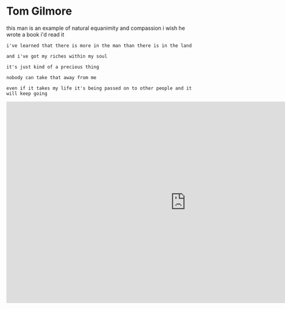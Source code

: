 # Tom Gilmore 

this man is an example of natural equanimity and compassion i wish he wrote a book i'd read it

```text
i've learned that there is more in the man than there is in the land

and i've got my riches within my soul

it's just kind of a precious thing

nobody can take that away from me

even if it takes my life it's being passed on to other people and it will keep going
```

<iframe width="942" height="530" src="https://www.youtube.com/embed/CoRnqp-RK6M" frameborder="0" allow="accelerometer; autoplay; encrypted-media; gyroscope; picture-in-picture" allowfullscreen></iframe>

